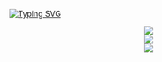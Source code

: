 [![Typing SVG](https://readme-typing-svg.herokuapp.com?color=F77128&center=true&vCenter=true&lines=One+small+step+every+day)](https://git.io/typing-svg)
<!--
**Achuan-2/Achuan-2** is a ✨ _special_ ✨ repository because its `README.md` (this file) appears on your GitHub profile.

Here are some ideas to get you started:

- 🔭 I’m currently working on ...
- 🌱 I’m currently learning ...
- 👯 I’m looking to collaborate on ...
- 🤔 I’m looking for help with ...
- 💬 Ask me about ...
- 📫 How to reach me: ...
- 😄 Pronouns: ...
- ⚡ Fun fact: ...
-->

<div align="center">
    <img  src="https://github-readme-streak-stats.herokuapp.com/?user=an-1024" />
</div>
<div align="center">
    <img src="https://activity-graph.herokuapp.com/graph?username=an-1024&theme=minimal" />
</div>

<div align="center"><img src="https://cdn.jsdelivr.net/gh/an-1024/an-1024/assets/github-contribution-grid-snake.svg" /></div>
